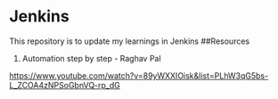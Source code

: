 # Jenkins
This repository is to update my learnings in Jenkins
##Resources

1) Automation step by step - Raghav Pal

https://www.youtube.com/watch?v=89yWXXIOisk&list=PLhW3qG5bs-L_ZCOA4zNPSoGbnVQ-rp_dG
